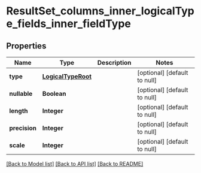 # ResultSet_columns_inner_logicalType_fields_inner_fieldType
## Properties

| Name | Type | Description | Notes |
|------------ | ------------- | ------------- | -------------|
| **type** | [**LogicalTypeRoot**](LogicalTypeRoot.md) |  | [optional] [default to null] |
| **nullable** | **Boolean** |  | [optional] [default to null] |
| **length** | **Integer** |  | [optional] [default to null] |
| **precision** | **Integer** |  | [optional] [default to null] |
| **scale** | **Integer** |  | [optional] [default to null] |

[[Back to Model list]](../README.md#documentation-for-models) [[Back to API list]](../README.md#documentation-for-api-endpoints) [[Back to README]](../README.md)

